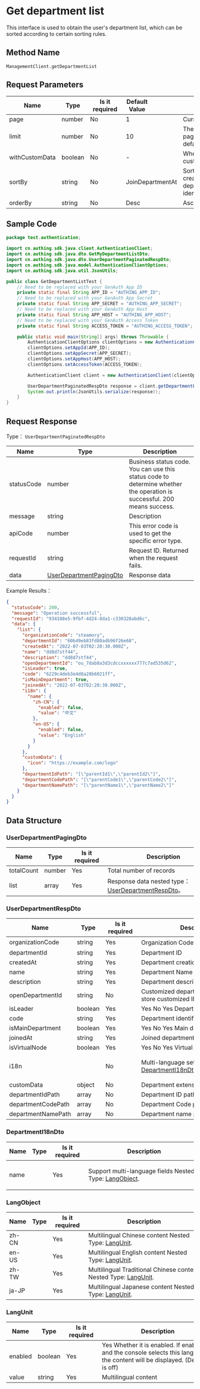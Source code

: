 # Get department list

<!--
Warning ⚠️:
Do not modify this document directly,
https://github\.com/Authing/authing-docs-factory
Use this project to generate
-->

<LastUpdated />

This interface is used to obtain the user's department list, which can be sorted according to certain sorting rules.

## Method Name

`ManagementClient.getDepartmentList`

## Request Parameters

| Name           | Type    | <div style="width:80px">Is it required</div> | <div style="width:60px">Default Value</div> | <div style="width:300px">Description</div>                                                                          | <div style="width:200px">Example Value</div> |
| -------------- | ------- | -------------------------------------------- | ------------------------------------------- | ------------------------------------------------------------------------------------------------------------------- | -------------------------------------------- |
| page           | number  | No                                           | 1                                           | Current page number, starting from 1                                                                                | `1`                                          |
| limit          | number  | No                                           | 10                                          | The maximum number of pages per page cannot exceed 50, and the default value is 10                                  | `10`                                         |
| withCustomData | boolean | No                                           | -                                           | Whether to obtain the department's custom data                                                                      | `true`                                       |
| sortBy         | string  | No                                           | JoinDepartmentAt                            | Sorting criteria, such as department creation time, department joining time, department name, department identifier | `JoinDepartmentAt`                           |
| orderBy        | string  | No                                           | Desc                                        | Ascending or descending                                                                                             | `Desc`                                       |

## Sample Code

```java
package test.authentication;

import cn.authing.sdk.java.client.AuthenticationClient;
import cn.authing.sdk.java.dto.GetMyDepartmentListDto;
import cn.authing.sdk.java.dto.UserDepartmentPaginatedRespDto;
import cn.authing.sdk.java.model.AuthenticationClientOptions;
import cn.authing.sdk.java.util.JsonUtils;

public class GetDepartmentListTest {
    // Need to be replaced with your GenAuth App ID
    private static final String APP_ID = "AUTHING_APP_ID";
    // Need to be replaced with your GenAuth App Secret
    private static final String APP_SECRET = "AUTHING_APP_SECRET";
    // Need to be replaced with your GenAuth App Host
    private static final String APP_HOST = "AUTHING_APP_HOST";
    // Need to be replaced with your GenAuth Access Token
    private static final String ACCESS_TOKEN = "AUTHING_ACCESS_TOKEN";

    public static void main(String[] args) throws Throwable {
        AuthenticationClientOptions clientOptions = new AuthenticationClientOptions();
        clientOptions.setAppId(APP_ID);
        clientOptions.setAppSecret(APP_SECRET);
        clientOptions.setAppHost(APP_HOST);
        clientOptions.setAccessToken(ACCESS_TOKEN);

        AuthenticationClient client = new AuthenticationClient(clientOptions);

        UserDepartmentPaginatedRespDto response = client.getDepartmentList(new GetMyDepartmentListDto());
        System.out.println(JsonUtils.serialize(response));
    }
}

```

## Request Response

Type： `UserDepartmentPaginatedRespDto`

| Name       | Type                                                           | Description                                                                                                             |
| ---------- | -------------------------------------------------------------- | ----------------------------------------------------------------------------------------------------------------------- |
| statusCode | number                                                         | Business status code. You can use this status code to determine whether the operation is successful. 200 means success. |
| message    | string                                                         | Description                                                                                                             |
| apiCode    | number                                                         | This error code is used to get the specific error type.                                                                 |
| requestId  | string                                                         | Request ID. Returned when the request fails.                                                                            |
| data       | <a href="#UserDepartmentPagingDto">UserDepartmentPagingDto</a> | Response data                                                                                                           |

Example Results：

```json
{
  "statusCode": 200,
  "message": "Operation successful",
  "requestId": "934108e5-9fbf-4d24-8da1-c330328abd6c",
  "data": {
    "list": {
      "organizationCode": "steamory",
      "departmentId": "60b49eb83fd80adb96f26e68",
      "createdAt": "2022-07-03T02:20:30.000Z",
      "name": "dd8d7stf44",
      "description": "dd8d7stf44",
      "openDepartmentId": "ou_7dab8a3d3cdccxxxxxx777c7ad535d62",
      "isLeader": true,
      "code": "6229c4deb3e4d8a20b6021ff",
      "isMainDepartment": true,
      "joinedAt": "2022-07-03T02:20:30.000Z",
      "i18n": {
        "name": {
          "zh-CN": {
            "enabled": false,
            "value": "中文"
          },
          "en-US": {
            "enabled": false,
            "value": "English"
          }
        }
      },
      "customData": {
        "icon": "https://example.com/logo"
      },
      "departmentIdPath": "[\"parentId1\",\"parentId2\"]",
      "departmentCodePath": "[\"parentCode1\",\"parentCode2\"]",
      "departmentNamePath": "[\"parentName1\",\"parentName2\"]"
    }
  }
}
```

## Data Structure

### <a id="UserDepartmentPagingDto"></a> UserDepartmentPagingDto

| Name       | Type   | <div style="width:80px">Is it required</div> | <div style="width:300px">Description</div>                                              | <div style="width:200px">Example Value</div> |
| ---------- | ------ | -------------------------------------------- | --------------------------------------------------------------------------------------- | -------------------------------------------- |
| totalCount | number | Yes                                          | Total number of records                                                                 |                                              |
| list       | array  | Yes                                          | Response data nested type：<a href="#UserDepartmentRespDto">UserDepartmentRespDto</a>。 |                                              |

### <a id="UserDepartmentRespDto"></a> UserDepartmentRespDto

| Name               | Type    | <div style="width:80px">Is it required</div> | <div style="width:300px">Description</div>                                               | <div style="width:200px">Example Value</div>                                                      |
| ------------------ | ------- | -------------------------------------------- | ---------------------------------------------------------------------------------------- | ------------------------------------------------------------------------------------------------- |
| organizationCode   | string  | Yes                                          | Organization Code（organizationCode）                                                    | `steamory`                                                                                        |
| departmentId       | string  | Yes                                          | Department ID                                                                            | `60b49eb83fd80adb96f26e68`                                                                        |
| createdAt          | string  | Yes                                          | Department creation time                                                                 | `2022-07-03T02:20:30.000Z`                                                                        |
| name               | string  | Yes                                          | Department Name                                                                          | `dd8d7stf44`                                                                                      |
| description        | string  | Yes                                          | Department description                                                                   | `dd8d7stf44`                                                                                      |
| openDepartmentId   | string  | No                                           | Customized department ID, used to store customized IDs                                   | `ou_7dab8a3d3cdccxxxxxx777c7ad535d62`                                                             |
| isLeader           | boolean | Yes                                          | Yes No Yes Department Leader                                                             | `true`                                                                                            |
| code               | string  | Yes                                          | Department identification code                                                           | `6229c4deb3e4d8a20b6021ff`                                                                        |
| isMainDepartment   | boolean | Yes                                          | Yes No Yes Main department                                                               | `true`                                                                                            |
| joinedAt           | string  | Yes                                          | Joined department time                                                                   | `2022-07-03T02:20:30.000Z`                                                                        |
| isVirtualNode      | boolean | Yes                                          | Yes No Yes Virtual department                                                            |                                                                                                   |
| i18n               |         | No                                           | Multi-language settings Nested Type: <a href="#DepartmentI18nDto">DepartmentI18nDto</a>. | `{"name":{"zh-CN":{"enabled":false,"value":"中文"},"en-US":{"enabled":false,"value":"English"}}}` |
| customData         | object  | No                                           | Department extension field data                                                          | `{"icon":"https://example.com/logo"}`                                                             |
| departmentIdPath   | array   | No                                           | Department ID path                                                                       | `["parentId1","parentId2"]`                                                                       |
| departmentCodePath | array   | No                                           | Department Code path                                                                     | `["parentCode1","parentCode2"]`                                                                   |
| departmentNamePath | array   | No                                           | Department name path                                                                     | `["parentName1","parentName2"]`                                                                   |

### <a id="DepartmentI18nDto"></a> DepartmentI18nDto

| Name | Type | <div style="width:80px">Is it required</div> | <div style="width:300px">Description</div>                                       | <div style="width:200px">Example Value</div>                                             |
| ---- | ---- | -------------------------------------------- | -------------------------------------------------------------------------------- | ---------------------------------------------------------------------------------------- |
| name |      | Yes                                          | Support multi-language fields Nested Type: <a href="#LangObject">LangObject</a>. | `{"zh-CN":{"enabled":false,"value":"中文"},"en-US":{"enabled":false,"value":"English"}}` |

### <a id="LangObject"></a> LangObject

| Name  | Type | <div style="width:80px">Is it required</div> | <div style="width:300px">Description</div>                                              | <div style="width:200px">Example Value</div> |
| ----- | ---- | -------------------------------------------- | --------------------------------------------------------------------------------------- | -------------------------------------------- |
| zh-CN |      | Yes                                          | Multilingual Chinese content Nested Type: <a href="#LangUnit">LangUnit</a>.             | `{"enabled":false,"value":"中文"}`           |
| en-US |      | Yes                                          | Multilingual English content Nested Type: <a href="#LangUnit">LangUnit</a>.             | `{"enabled":false,"value":"English"}`        |
| zh-TW |      | Yes                                          | Multilingual Traditional Chinese content Nested Type: <a href="#LangUnit">LangUnit</a>. | `{"enabled":false,"value":"繁體中文"}`       |
| ja-JP |      | Yes                                          | Multilingual Japanese content Nested Type: <a href="#LangUnit">LangUnit</a>.            | `{"enabled":false,"value":"日本語"}`         |

### <a id="LangUnit"></a> LangUnit

| Name    | Type    | <div style="width:80px">Is it required</div> | <div style="width:300px">Description</div>                                                                                    | <div style="width:200px">Example Value</div> |
| ------- | ------- | -------------------------------------------- | ----------------------------------------------------------------------------------------------------------------------------- | -------------------------------------------- |
| enabled | boolean | Yes                                          | Yes Whether it is enabled. If enabled, and the console selects this language, the content will be displayed. (Default is off) |                                              |
| value   | string  | Yes                                          | Multilingual content                                                                                                          |                                              |
